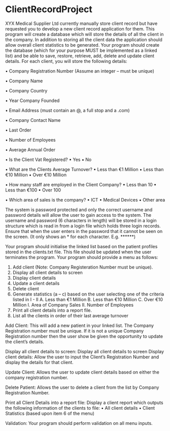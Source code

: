 # ClientRecordProject

XYX Medical Supplier Ltd currently manually store client record but have requested you to
develop a new client record application for them.
This program will create a database which will store the details of all the client in the
company. In addition to storing all the client data the application should allow overall client
statistics to be generated.
Your program should create the database (which for your purpose MUST be implemented
as a linked list) and be able to save, restore, retrieve, add, delete and update client details.
For each client, you will store the following details:

• Company Registration Number (Assume an integer – must be unique)

• Company Name

• Company Country

• Year Company Founded

• Email Address (must contain an @, a full stop and a .com)

• Company Contact Name

• Last Order

• Number of Employees

• Average Annual Order

• Is the Client Vat Registered?
▪ Yes
▪ No

• What are the Clients Average Turnover?
▪ Less than €1 Million
▪ Less than €10 Million
▪ Over €10 Million

• How many staff are employed in the Client Company?
▪ Less than 10
▪ Less than €100
▪ Over 100

• Which area of sales is the company?
▪ ICT
▪ Medical Devices
▪ Other area

The system is password protected and only the correct username and password details will
allow the user to gain access to the system.
The username and password (6 characters in length) will be stored in a login structure which
is read in from a login file which holds three login records. Ensure that when the user enters
in the password that it cannot be seen on the screen. (It only shows an * for each character.
E.g. ******)

Your program should initialise the linked list based on the patient profiles stored in the
clients.txt file. This file should be updated when the user terminates the program.
Your program should provide a menu as follows:

1) Add client (Note: Company Registeration Number must be unique).
2) Display all client details to screen
3) Display client details
4) Update a client details
5) Delete client
6) Generate statistics (a – c) based on the user selecting one of the criteria listed in I - II
A. Less than €1 Million
B. Less than €10 Million
C. Over €10 Million
I. Area of Company Sales
II. Number of Employees
7) Print all client details into a report file.
8) List all the clients in order of their last average turnover

Add Client: This will add a new patient in your linked list. The Company Registration number
must be unique. If it is not a unique Company Registration number then the user show be
given the opportunity to update the client’s details.

Display all client details to screen: Display all client details to screen
Display client details: Allow the user to input the Client’s Registration Number and display
the details for that client.

Update Client: Allows the user to update client details based on either the company
registration number.

Delete Patient: Allows the user to delete a client from the list by Company Registration
Number.

Print all Client Details into a report file: Display a client report which outputs the following
information of the clients to file:
• All client details
• Client Statistics (based upon item 6 of the menu)

Validation:
Your program should perform validation on all menu inputs.
